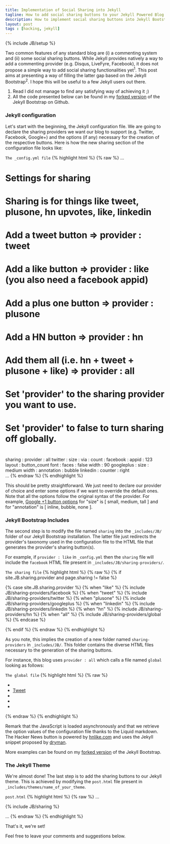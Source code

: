 ```yaml
---
title: Implementation of Social Sharing into Jekyll
tagline: How to add social sharing buttons to your Jekyll Powered Blog
description: How to implement social sharing buttons into Jekyll Bootstrap, the simple, blog aware, static site generator.
layout: post
tags : [hacking, jekyll]
---
```

{% include JB/setup %}

Two common features of any standard blog are (i) a commenting system and (ii) some social sharing buttons. While Jekyll provides natively a way to add a commenting provider (e.g. Disqus, LiveFyre, Facebook), it does not propose a simple way to add social sharing functionalities yet<sup>1</sup>. This post aims at presenting a way of filling the latter gap based on the Jekyll Bootstrap<sup>2</sup>. I hope this will be useful to a few Jekyll users out there.

1. Read I did not manage to find any satisfying way of achieving it ;)
2. All the code presented below can be found in my [forked version](https://github.com/xpressyoo/jekyll-bootstrap) of the Jekyll Bootstrap on Github.

### Jekyll configuration

Let's start with the beginning, the Jekyll configuration file. We are going to declare the sharing providers we want our blog to support (e.g. Twitter, Facebook, Google+) and the options (if any) necessary for the creation of the respective buttons. Here is how the new sharing section of the configuration file looks like:

<code>The _config.yml file</code>
{% highlight html %}
{% raw %}
...

# Settings for sharing 
  # Sharing is for things like tweet, plusone, hn upvotes, like, linkedin
  # Add a tweet button 		=> provider : tweet
  # Add a like button 		=> provider : like (you also need a facebook appid)
  # Add a plus one button 	=> provider : plusone
  # Add a HN button 		=> provider : hn
  # Add them all (i.e. hn + tweet + plusone + like) => provider : all
  # Set 'provider' to the sharing provider you want to use.
  # Set 'provider' to false to turn sharing off globally.
  #
  sharing :
    provider : all
    twitter :
      size :
      via :
      count :
    facebook :
      appid : 123
      layout : button_count
      font :
      faces : false
      width : 90
    googleplus :
      size : medium
      width :
      annotation : bubble
    linkedin :
      counter : right      
...
{% endraw %}
{% endhighlight %}

This should be pretty straightforward. We just need to declare our provider of choice and enter some options if we want to override the default ones. Note that all the options follow the original syntax of the provider. For example, [Google +1 button options](https://developers.google.com/+/plugins/+1button/) for "size" is \[ small, medium, tall \] and for "annotation" is \[ inline, bubble, none \].


### Jekyll Bootstrap Includes

The second step is to modify the file named <code>sharing</code> into the <code>_includes/JB/</code> folder of our Jekyll Bootstrap installation. The latter file just redirects the provider's taxonomy used in the configuration file to the HTML file that generates the provider's sharing button(s).

For example, if <code>provider : like</code> in <code>_config.yml</code> then the <code>sharing</code> file will include the <code>facebook</code> HTML file present in <code>_includes/JB/sharing-providers/</code>.

<code>The sharing file</code>
{% highlight html %}
{% raw %}
{% if site.JB.sharing.provider and page.sharing != false %}

  {% case site.JB.sharing.provider %}
	{% when "like" %}
  		{% include JB/sharing-providers/facebook %}
	{% when "tweet" %}
  		{% include JB/sharing-providers/twitter %}
	{% when "plusone" %}
  		{% include JB/sharing-providers/googleplus %}
	{% when "linkedin" %}
  		{% include JB/sharing-providers/linkedin %}
	{% when "hn" %}
  		{% include JB/sharing-providers/hn %}
	{% when "all" %}
  		{% include JB/sharing-providers/global %}
  {% endcase %}

{% endif %}
{% endraw %}
{% endhighlight %}

As you note, this implies the creation of a new folder named <code>sharing-providers</code> in <code>_includes/JB/</code>. This folder contains the diverse HTML files necessary to the generation of the sharing buttons.

For instance, this blog uses <code>provider : all</code> which calls a file named <code>global</code> looking as follows:

<code>The global file</code>
{% highlight html %}
{% raw %}
<div id="fb-root"></div>

<ul class="post-share ulno mob">

<!-- Hacker News -->
<li class="hn"><span id="hnews"></span>

<!-- Twitter -->
<li class="tw"><a href="https://twitter.com/share" class="twitter-share-button" data-text="{{ page.title }}" data-via="{{ site.JB.sharing.twitter.via }}" data-related="{{ site.author.twitter }}" data-count="{{ site.JB.sharing.twitter.count }}" data-size="{{ site.JB.sharing.twitter.size }}">Tweet</a>

<!-- Google+ -->
<li class="gp"><div class="g-plusone" data-size="{{ site.JB.sharing.googleplus.size }}" data-annotation="{{ site.JB.sharing.googleplus.annotation }}" data-width="{{ site.JB.sharing.googleplus.width }}"></div>

<!-- Facebook -->
<li class="fb"><div class="fb-like" data-send="false" data-layout="{{ site.JB.sharing.facebook.layout }}" data-width="{{ site.JB.sharing.facebook.width }}" data-show-faces="{{ site.JB.sharing.facebook.faces }}" data-font="{{ site.JB.sharing.facebook.font }}"></div>

<!-- Reddit -->
<li><script type="text/javascript" src="http://www.reddit.com/buttonlite.js?i=4"></script>
</ul>

<script>
  
(function(doc, script) {
 	
    // Async Social Buttons
    var js, 
        fjs = doc.getElementsByTagName(script)[0],
        add = function(url, id) {
            if (doc.getElementById(id)) {return;}
            js = doc.createElement(script);
            js.src = url;
            id && (js.id = id);
            fjs.parentNode.insertBefore(js, fjs);
        };

    // Twitter SDK
    add('//platform.twitter.com/widgets.js', 'twitter-wjs');
    
    // Google+ button
    add('https://apis.google.com/js/plusone.js');
    
    // Facebook SDK
    add('//connect.facebook.net/en_GB/all.js#xfbml=1&appId={{ site.JB.sharing.facebook.appid }}', 'facebook-jssdk');
    
    // Hacker News Button 	
      var hn_like = document.createElement('iframe');
      hn_like.frameborder="no";
      hn_like.scrolling="no";
      hn_like.height="28px";
      hn_like.width="110px";
      hn_like.src = "http://hnlike.com/upvote.php?link="
                    + encodeURIComponent(document.location)
                    + "&title="
                    + encodeURIComponent("{{ page.title }}");
      hn_like.innerHTML="iframes not supported by your browser";
      
      var where = document.getElementById("hnews");
      where.parentNode.insertBefore(
        hn_like,
        where
      );
}(document, 'script'));

</script>
{% endraw %}
{% endhighlight %}

Remark that the JavaScript is loaded asynchronously and that we retrieve the option values of the configuration file thanks to the Liquid markdown. The Hacker News button is powered by [hnlike.com](http://hnlike.com/) and uses the Jekyll snippet proposed by [dryman](http://www.idryman.org/blog/2012/04/05/jekyll-octopress-hacker-news-plugin/).

More examples can be found on my [forked version](https://github.com/xpressyoo/jekyll-bootstrap/tree/master/_includes/JB/sharing-providers) of the Jekyll Bootstrap.

### The Jekyll Theme

We're almost done! The last step is to add the sharing buttons to our Jekyll theme. This is achieved by modifying the <code>post.html</code> file present in <code>_includes/themes/name_of_your_theme</code>.

<code>post.html</code>
{% highlight html %}
{% raw %}
...

<!-- Paste the 3 next lines where you want the sharing button(s) to appear -->
<div class="post-sharing">
  {% include JB/sharing %}
</div>

...
{% endraw %}
{% endhighlight %}

That's it, we're set!

Feel free to leave your comments and suggestions below.
